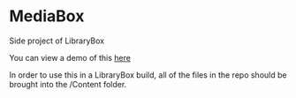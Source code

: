 # MediaBox
Side project of LibraryBox

You can view a demo of this [here](http://ganastor.github.io/index.html)

In order to use this in a LibraryBox build, all of the files in the repo should be brought into the /Content folder.

